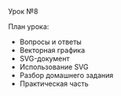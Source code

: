 Урок №8

План урока:

- Вопросы и ответы
- Векторная графика
- SVG-документ
- Использование SVG
- Разбор домашнего задания
- Практическая часть
